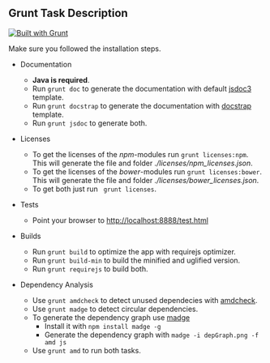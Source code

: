 ## Grunt Task Description ##
[![Built with Grunt](https://cdn.gruntjs.com/builtwith.png)](http://gruntjs.com/)

Make sure you followed the installation steps.

* Documentation
	* **Java is required**.
	* Run ```grunt doc``` to generate the documentation with default [jsdoc3](https://github.com/jsdoc3/jsdoc) template.
	* Run ```grunt docstrap``` to generate the documentation with [docstrap](https://github.com/terryweiss/docstrap) template.
	* Run ```grunt jsdoc``` to generate both.

* Licenses
	* To get the licenses of the *npm*-modules run ```grunt licenses:npm```. This will generate the file and folder *./licenses/npm_licenses.json*.
	* To get the licenses of the *bower*-modules run ```grunt licenses:bower```. This will generate the file and folder *./licenses/bower_licenses.json*.
	* To get both just run ``` grunt licenses```.

* Tests
	* Point your browser to [http://localhost:8888/test.html](http://localhost:8888/test.html)

* Builds
	* Run ```grunt build``` to optimize the app with requirejs optimizer.
	* Run  ```grunt build-min``` to build the minified and uglified version.
	* Run  ```grunt requirejs``` to build both.
* Dependency Analysis
	* Use ```grunt amdcheck``` to detect unused dependecies with [amdcheck](https://github.com/mehdishojaei/grunt-amdcheck).
	* Use ```grunt madge``` to detect circular dependencies.
	* To generate the dependency graph use [madge](https://www.npmjs.com/package/madge)
		* Install it with ```npm install madge -g```
		* Generate the dependency graph with ```madge -i depGraph.png -f amd js```
	* Use ```grunt amd``` to run both tasks.